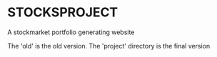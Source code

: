 # STOCKSPROJECT
A stockmarket portfolio generating website

The 'old' is the old version.
The 'project' directory is the final version
